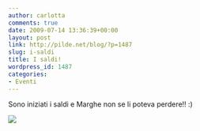 ```yaml
---
author: carlotta
comments: true
date: 2009-07-14 13:36:39+00:00
layout: post
link: http://pilde.net/blog/?p=1487
slug: i-saldi
title: I saldi!
wordpress_id: 1487
categories:
- Eventi
---
```


Sono iniziati i saldi e Marghe non se li poteva perdere!! :)

![](http://pilde.net/blog/wp-content/uploads/2009/07/saldi.jpg)
